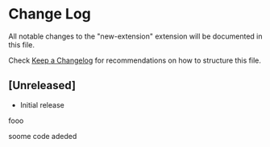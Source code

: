 # Change Log

All notable changes to the "new-extension" extension will be documented in this file.

Check [Keep a Changelog](http://keepachangelog.com/) for recommendations on how to structure this file.

## [Unreleased]

- Initial release


fooo 

soome code adeded